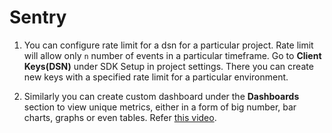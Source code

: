 # Sentry

1. You can configure rate limit for a dsn for a particular project. Rate limit will allow only `n` number of events in a particular timeframe. Go to **Client Keys(DSN)** under SDK Setup in project settings. There you can create new keys with a specified rate limit for a particular environment.

2. Similarly you can create custom dashboard under the **Dashboards** section to view unique metrics, either in a form of big number, bar charts, graphs or even tables. Refer [this video](https://www.youtube.com/watch?v=4qY6iaJ0ZEI&list=PLOwEowqdeNMr7wwxSeUChfvxkcvOD4PhW&index=13).
